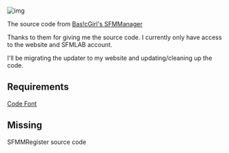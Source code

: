 ![img](https://a.safe.moe/qKkKW.png)

The source code from [Bas!cGirl's SFMManager](https://sfmlab.com/item/1297/)

Thanks to them for giving me the source code.
I currently only have access to the website and SFMLAB account.

I'll be migrating the updater to my website and updating/cleaning up the code.

## Requirements 
[Code Font](https://www.dafont.com/code.font)

## Missing
SFMMRegister source code
